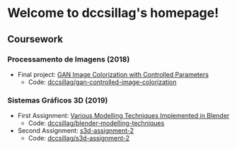 # Welcome to dccsillag's homepage!

## Coursework

### Processamento de Imagens (2018)

 - Final project: [GAN Image Colorization with Controlled Parameters](coursework/ImageProcessing/GAN-Image-Colorization-With-Controlled-Parameters/index.html)
    + Code: [dccsillag/gan-controlled-image-colorization](https://github.com/dccsillag/gan-controlled-image-colorization)

### Sistemas Gráficos 3D (2019)

 - First Assignment: [Various Modelling Techniques Implemented in Blender](coursework/3dGraphicsSystems/Assignment1/index.html)
    + Code: [dccsillag/blender-modelling-techniques](https://github.com/dccsillag/blender-modelling-techniques)
 - Second Assignment: [s3d-assignment-2](coursework/3dGraphicsSystems/Assignment2/index.html)
    + Code: [dccsillag/s3d-assignment-2](https://github.com/dccsillag/s3d-assignment-2)
